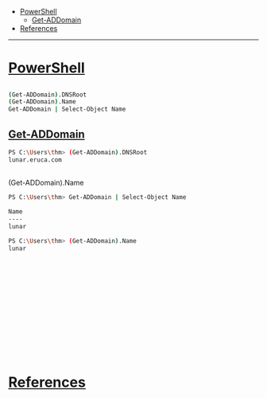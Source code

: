 - [PowerShell](#powershell)
    - [Get-ADDomain](#get-addomain)
- [References](#references)

-------------------------------------------

# [PowerShell](#powershell)

## 
```sh
(Get-ADDomain).DNSRoot
(Get-ADDomain).Name
Get-ADDomain | Select-Object Name
```

## [Get-ADDomain](#get-addomain)
```sh
PS C:\Users\thm> (Get-ADDomain).DNSRoot
lunar.eruca.com
```

## 
(Get-ADDomain).Name
```sh
PS C:\Users\thm> Get-ADDomain | Select-Object Name

Name  
----
lunar

PS C:\Users\thm> (Get-ADDomain).Name
lunar
```

## 
```sh

```

## 
```sh

```

## 
```sh

```

## 
```sh

```

## 
```sh

```

## 
```sh

```

## 
```sh

```

# [References](#references-1)

